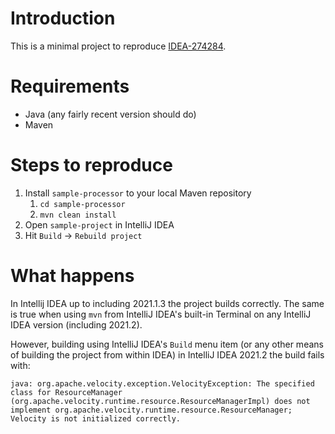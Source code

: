 # Introduction

This is a minimal project to reproduce [IDEA-274284](https://youtrack.jetbrains.com/issue/IDEA-274284).

# Requirements

* Java (any fairly recent version should do)
* Maven

# Steps to reproduce

1. Install `sample-processor` to your local Maven repository
   1. `cd sample-processor`
   1. `mvn clean install`
1. Open `sample-project` in IntelliJ IDEA
1. Hit `Build` -> `Rebuild project`

# What happens

In Intellij IDEA up to including 2021.1.3 the project builds correctly. The same is true when using `mvn` from IntelliJ
IDEA's built-in Terminal on any IntelliJ IDEA version (including 2021.2).

However, building using IntelliJ IDEA's `Build` menu item (or any other means of building the project from within IDEA)
in IntelliJ IDEA 2021.2 the build fails with:

`java: org.apache.velocity.exception.VelocityException: The specified class for ResourceManager (org.apache.velocity.runtime.resource.ResourceManagerImpl) does not implement org.apache.velocity.runtime.resource.ResourceManager; Velocity is not initialized correctly.`

